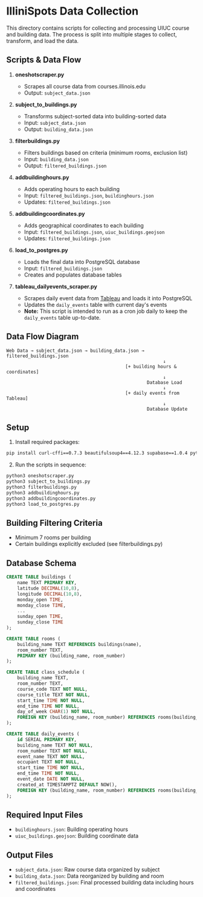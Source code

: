 # IlliniSpots Data Collection

This directory contains scripts for collecting and processing UIUC course and building data. The process is split into multiple stages to collect, transform, and load the data.

## Scripts & Data Flow

1. **oneshotscraper.py**
   - Scrapes all course data from courses.illinois.edu
   - Output: `subject_data.json`

2. **subject_to_buildings.py**
   - Transforms subject-sorted data into building-sorted data
   - Input: `subject_data.json`
   - Output: `building_data.json`

3. **filterbuildings.py**
   - Filters buildings based on criteria (minimum rooms, exclusion list)
   - Input: `building_data.json`
   - Output: `filtered_buildings.json`

4. **addbuildinghours.py**
   - Adds operating hours to each building
   - Input: `filtered_buildings.json`, `buildinghours.json`
   - Updates: `filtered_buildings.json`

5. **addbuildingcoordinates.py**
   - Adds geographical coordinates to each building
   - Input: `filtered_buildings.json`, `uiuc_buildings.geojson`
   - Updates: `filtered_buildings.json`

6. **load_to_postgres.py**
   - Loads the final data into PostgreSQL database
   - Input: `filtered_buildings.json`
   - Creates and populates database tables

7. **tableau_dailyevents_scraper.py**
   - Scrapes daily event data from [Tableau](https://tableau.admin.uillinois.edu/views/DailyEventSummary/DailyEvents) and loads it into PostgreSQL
   - Updates the `daily_events` table with current day's events
   - **Note:** This script is intended to run as a cron job daily to keep the `daily_events` table up-to-date.

## Data Flow Diagram
```
Web Data → subject_data.json → building_data.json → filtered_buildings.json
                                                          ↓
                                            [+ building hours & coordinates]
                                                          ↓
                                                    Database Load
                                                          ↓
                                            [+ daily events from Tableau]
                                                          ↓
                                                    Database Update
```

## Setup

1. Install required packages:
```bash
pip install curl-cffi==0.7.3 beautifulsoup4==4.12.3 supabase==1.0.4 python-dotenv==1.0.0 selenium==4.27.1 selenium-wire==5.1.0
```

2. Run the scripts in sequence:
```bash
python3 oneshotscraper.py
python3 subject_to_buildings.py
python3 filterbuildings.py
python3 addbuildinghours.py
python3 addbuildingcoordinates.py
python3 load_to_postgres.py
```

## Building Filtering Criteria

- Minimum 7 rooms per building
- Certain buildings explicitly excluded (see filterbuildings.py)

## Database Schema

```sql
CREATE TABLE buildings (
    name TEXT PRIMARY KEY,
    latitude DECIMAL(10,8),
    longitude DECIMAL(10,8),
    monday_open TIME,
    monday_close TIME,
    ...
    sunday_open TIME,
    sunday_close TIME
);

CREATE TABLE rooms (
    building_name TEXT REFERENCES buildings(name),
    room_number TEXT,
    PRIMARY KEY (building_name, room_number)
);

CREATE TABLE class_schedule (
    building_name TEXT,
    room_number TEXT,
    course_code TEXT NOT NULL,
    course_title TEXT NOT NULL,
    start_time TIME NOT NULL,
    end_time TIME NOT NULL,
    day_of_week CHAR(1) NOT NULL,
    FOREIGN KEY (building_name, room_number) REFERENCES rooms(building_name, room_number)
);

CREATE TABLE daily_events (
    id SERIAL PRIMARY KEY,
    building_name TEXT NOT NULL,
    room_number TEXT NOT NULL,
    event_name TEXT NOT NULL,
    occupant TEXT NOT NULL,
    start_time TIME NOT NULL,
    end_time TIME NOT NULL,
    event_date DATE NOT NULL,
    created_at TIMESTAMPTZ DEFAULT NOW(),
    FOREIGN KEY (building_name, room_number) REFERENCES rooms(building_name, room_number)
);
```

## Required Input Files

- `buildinghours.json`: Building operating hours
- `uiuc_buildings.geojson`: Building coordinate data

## Output Files

- `subject_data.json`: Raw course data organized by subject
- `building_data.json`: Data reorganized by building and room
- `filtered_buildings.json`: Final processed building data including hours and coordinates
